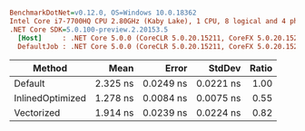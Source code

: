 ``` ini

BenchmarkDotNet=v0.12.0, OS=Windows 10.0.18362
Intel Core i7-7700HQ CPU 2.80GHz (Kaby Lake), 1 CPU, 8 logical and 4 physical cores
.NET Core SDK=5.0.100-preview.2.20153.5
  [Host]     : .NET Core 5.0.0 (CoreCLR 5.0.20.15211, CoreFX 5.0.20.15211), X64 RyuJIT
  DefaultJob : .NET Core 5.0.0 (CoreCLR 5.0.20.15211, CoreFX 5.0.20.15211), X64 RyuJIT


```
|           Method |     Mean |     Error |    StdDev | Ratio |
|----------------- |---------:|----------:|----------:|------:|
|          Default | 2.325 ns | 0.0249 ns | 0.0221 ns |  1.00 |
| InlinedOptimized | 1.278 ns | 0.0084 ns | 0.0075 ns |  0.55 |
|       Vectorized | 1.914 ns | 0.0239 ns | 0.0224 ns |  0.82 |
